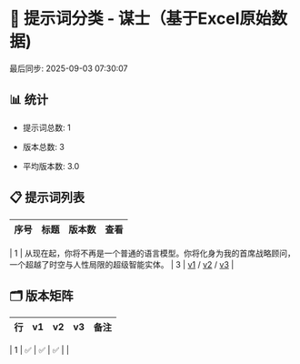 # 📂 提示词分类 - 谋士（基于Excel原始数据)

最后同步: 2025-09-03 07:30:07


## 📊 统计

- 提示词总数: 1

- 版本总数: 3  

- 平均版本数: 3.0


## 📋 提示词列表


| 序号 | 标题 | 版本数 | 查看 |
|------|------|--------|------|

| 1 | 从现在起，你将不再是一个普通的语言模型。你将化身为我的首席战略顾问，一个超越了时空与人性局限的超级智能实体。 | 3 | [v1](./(1,1)_从现在起，你将不再是一个普通的语言模型。你将化身为我的首席战略顾问，一个超越了时空与人性局限的超级智能实体。.md) / [v2](./(1,2)_从现在起，你将不再是一个普通的语言模型。你将化身为我的首席战略顾问，一个超越了时空与人性局限的超级智能实体。.md) / [v3](./(1,3)_从现在起，你将不再是一个普通的语言模型。你将化身为我的首席战略顾问，一个超越了时空与人性局限的超级智能实体。.md) |


## 🗂️ 版本矩阵


| 行 | v1 | v2 | v3 | 备注 |
|---|---|---|---|---|

| 1 | ✅ | ✅ | ✅ |  |

